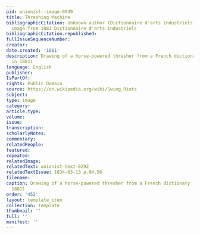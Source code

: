 ```yaml
---
pid: unionist--image-0049
title: Threshing Machine
bibliographicCitation: Unknown author (Dictionnaire d'arts industriels) - cropped
  image from 1881 Dictionnaire d'arts industriels
bibliographicCitation.republished: 
fullIssueSequenceNumber: 
creator: 
date.created: '1881'
description: Drawing of a horse-powered thresher from a French dictionary (published
  in 1881)
language: English
publisher: 
IsPartOf: 
rights: Public Domain
source: https://en.wikipedia.org/wiki/Swing_Riots
subject: 
type: image
category: 
article.type: 
volume: 
issue: 
transcription: 
scholarlyNotes: 
commentary: 
relatedPeople: 
featured: 
repeated: 
relatedImage: 
relatedText: unionist-text-0292
relatedTextIssue: 1834-03-13 p.04.56
filename: 
caption: Drawing of a horse-powered thresher from a French dictionary (published in
  1881)
order: '452'
layout: template_item
collection: template
thumbnail: ''
full: ''
manifest: ''
---
```

